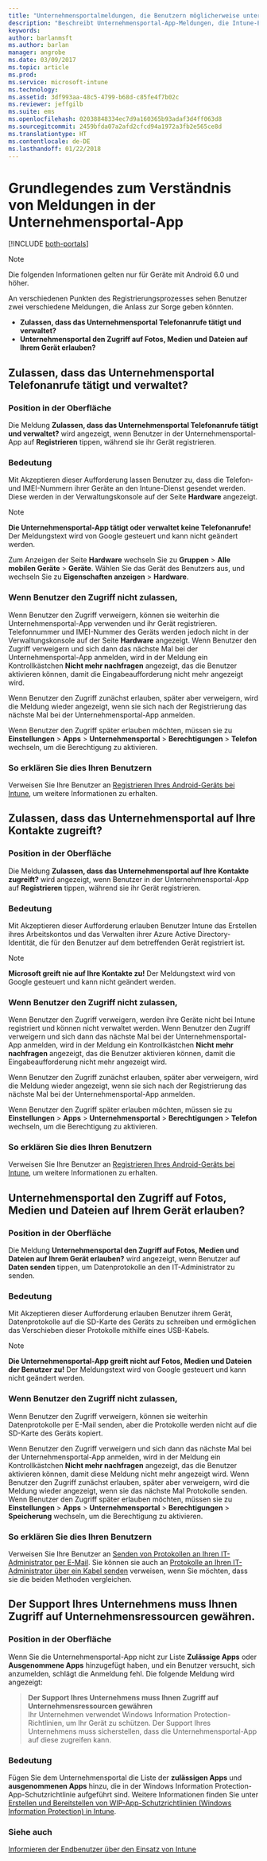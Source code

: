 ```yaml
---
title: "Unternehmensportalmeldungen, die Benutzern möglicherweise unter Android angezeigt werden"
description: "Beschreibt Unternehmensportal-App-Meldungen, die Intune-Endbenutzern möglicherweise angezeigt werden."
keywords: 
author: barlanmsft
ms.author: barlan
manager: angrobe
ms.date: 03/09/2017
ms.topic: article
ms.prod: 
ms.service: microsoft-intune
ms.technology: 
ms.assetid: 3df993aa-48c5-4799-b68d-c85fe4f7b02c
ms.reviewer: jeffgilb
ms.suite: ems
ms.openlocfilehash: 02038848334ec7d9a160365b93adaf3d4ff063d8
ms.sourcegitcommit: 2459bfda07a2afd2cfcd94a1972a3fb2e565ce8d
ms.translationtype: HT
ms.contentlocale: de-DE
ms.lasthandoff: 01/22/2018
---
```

# <a name="help-end-users-understand-company-portal-app-messages"></a>Grundlegendes zum Verständnis von Meldungen in der Unternehmensportal-App

[!INCLUDE [both-portals](./includes/note-for-both-portals.md)]

> [!NOTE]
> Die folgenden Informationen gelten nur für Geräte mit Android 6.0 und höher.

An verschiedenen Punkten des Registrierungsprozesses sehen Benutzer zwei verschiedene Meldungen, die Anlass zur Sorge geben könnten.

- __Zulassen, dass das Unternehmensportal Telefonanrufe tätigt und verwaltet?__
- __Unternehmensportal den Zugriff auf Fotos, Medien und Dateien auf Ihrem Gerät erlauben?__

## <a name="allow-company-portal-to-make-and-manage-phone-calls"></a>Zulassen, dass das Unternehmensportal Telefonanrufe tätigt und verwaltet?

### <a name="where-it-appears"></a>Position in der Oberfläche
Die Meldung **Zulassen, dass das Unternehmensportal Telefonanrufe tätigt und verwaltet?** wird angezeigt, wenn Benutzer in der Unternehmensportal-App auf **Registrieren** tippen, während sie ihr Gerät registrieren.

### <a name="what-it-means"></a>Bedeutung
Mit Akzeptieren dieser Aufforderung lassen Benutzer zu, dass die Telefon- und IMEI-Nummern ihrer Geräte an den Intune-Dienst gesendet werden. Diese werden in der Verwaltungskonsole auf der Seite __Hardware__ angezeigt.

> [!NOTE]
> **Die Unternehmensportal-App tätigt oder verwaltet keine Telefonanrufe!** Der Meldungstext wird von Google gesteuert und kann nicht geändert werden.

Zum Anzeigen der Seite **Hardware** wechseln Sie zu **Gruppen** > **Alle mobilen Geräte** > **Geräte**. Wählen Sie das Gerät des Benutzers aus, und wechseln Sie zu **Eigenschaften anzeigen** > **Hardware**.

### <a name="what-happens-if-users-deny-access"></a>Wenn Benutzer den Zugriff nicht zulassen,
Wenn Benutzer den Zugriff verweigern, können sie weiterhin die Unternehmensportal-App verwenden und ihr Gerät registrieren. Telefonnummer und IMEI-Nummer des Geräts werden jedoch nicht in der Verwaltungskonsole auf der Seite __Hardware__ angezeigt. Wenn Benutzer den Zugriff verweigern und sich dann das nächste Mal bei der Unternehmensportal-App anmelden, wird in der Meldung ein Kontrollkästchen **Nicht mehr nachfragen** angezeigt, das die Benutzer aktivieren können, damit die Eingabeaufforderung nicht mehr angezeigt wird.

Wenn Benutzer den Zugriff zunächst erlauben, später aber verweigern, wird die Meldung wieder angezeigt, wenn sie sich nach der Registrierung das nächste Mal bei der Unternehmensportal-App anmelden.

Wenn Benutzer den Zugriff später erlauben möchten, müssen sie zu **Einstellungen** > **Apps** > **Unternehmensportal** > **Berechtigungen** > **Telefon** wechseln, um die Berechtigung zu aktivieren.

### <a name="how-to-explain-this-to-your-users"></a>So erklären Sie dies Ihren Benutzern
Verweisen Sie Ihre Benutzer an [Registrieren Ihres Android-Geräts bei Intune](/intune-user-help/enroll-your-device-in-intune-android), um weitere Informationen zu erhalten.

## <a name="allow-company-portal-to-access-your-contacts"></a>Zulassen, dass das Unternehmensportal auf Ihre Kontakte zugreift?

### <a name="where-it-appears"></a>Position in der Oberfläche
Die Meldung **Zulassen, dass das Unternehmensportal auf Ihre Kontakte zugreift?** wird angezeigt, wenn Benutzer in der Unternehmensportal-App auf **Registrieren** tippen, während sie ihr Gerät registrieren.

### <a name="what-it-means"></a>Bedeutung
Mit Akzeptieren dieser Aufforderung erlauben Benutzer Intune das Erstellen ihres Arbeitskontos und das Verwalten ihrer Azure Active Directory-Identität, die für den Benutzer auf dem betreffenden Gerät registriert ist.

> [!NOTE]
> **Microsoft greift nie auf Ihre Kontakte zu!** Der Meldungstext wird von Google gesteuert und kann nicht geändert werden.

### <a name="what-happens-if-users-deny-access"></a>Wenn Benutzer den Zugriff nicht zulassen,
Wenn Benutzer den Zugriff verweigern, werden ihre Geräte nicht bei Intune registriert und können nicht verwaltet werden. Wenn Benutzer den Zugriff verweigern und sich dann das nächste Mal bei der Unternehmensportal-App anmelden, wird in der Meldung ein Kontrollkästchen **Nicht mehr nachfragen** angezeigt, das die Benutzer aktivieren können, damit die Eingabeaufforderung nicht mehr angezeigt wird.

Wenn Benutzer den Zugriff zunächst erlauben, später aber verweigern, wird die Meldung wieder angezeigt, wenn sie sich nach der Registrierung das nächste Mal bei der Unternehmensportal-App anmelden.

Wenn Benutzer den Zugriff später erlauben möchten, müssen sie zu **Einstellungen** > **Apps** > **Unternehmensportal** > **Berechtigungen** > **Telefon** wechseln, um die Berechtigung zu aktivieren.

### <a name="how-to-explain-this-to-your-users"></a>So erklären Sie dies Ihren Benutzern
Verweisen Sie Ihre Benutzer an [Registrieren Ihres Android-Geräts bei Intune](/intune-user-help/enroll-your-device-in-intune-android), um weitere Informationen zu erhalten.

## <a name="allow-company-portal-to-access-photos-media-and-files-on-your-device"></a>Unternehmensportal den Zugriff auf Fotos, Medien und Dateien auf Ihrem Gerät erlauben?

### <a name="where-it-appears"></a>Position in der Oberfläche
Die Meldung **Unternehmensportal den Zugriff auf Fotos, Medien und Dateien auf Ihrem Gerät erlauben?** wird angezeigt, wenn Benutzer auf **Daten senden** tippen, um Datenprotokolle an den IT-Administrator zu senden.

### <a name="what-it-means"></a>Bedeutung
Mit Akzeptieren dieser Aufforderung erlauben Benutzer ihrem Gerät, Datenprotokolle auf die SD-Karte des Geräts zu schreiben und ermöglichen das Verschieben dieser Protokolle mithilfe eines USB-Kabels.   

> [!NOTE]
> **Die Unternehmensportal-App greift nicht auf Fotos, Medien und Dateien der Benutzer zu!** Der Meldungstext wird von Google gesteuert und kann nicht geändert werden.

### <a name="what-happens-if-users-deny-access"></a>Wenn Benutzer den Zugriff nicht zulassen,
Wenn Benutzer den Zugriff verweigern, können sie weiterhin Datenprotokolle per E-Mail senden, aber die Protokolle werden nicht auf die SD-Karte des Geräts kopiert.

Wenn Benutzer den Zugriff verweigern und sich dann das nächste Mal bei der Unternehmensportal-App anmelden, wird in der Meldung ein Kontrollkästchen **Nicht mehr nachfragen** angezeigt, das die Benutzer aktivieren können, damit diese Meldung nicht mehr angezeigt wird. Wenn Benutzer den Zugriff zunächst erlauben, später aber verweigern, wird die Meldung wieder angezeigt, wenn sie das nächste Mal Protokolle senden. Wenn Benutzer den Zugriff später erlauben möchten, müssen sie zu **Einstellungen** > **Apps** > **Unternehmensportal** > **Berechtigungen** > **Speicherung** wechseln, um die Berechtigung zu aktivieren.


### <a name="how-to-explain-this-to-your-users"></a>So erklären Sie dies Ihren Benutzern
Verweisen Sie Ihre Benutzer an [Senden von Protokollen an Ihren IT-Administrator per E-Mail](/intune-user-help/send-logs-to-your-it-admin-by-email-android). Sie können sie auch an [Protokolle an Ihren IT-Administrator über ein Kabel senden](/intune-user-help/send-logs-to-your-it-admin-by-cable-android) verweisen, wenn Sie möchten, dass sie die beiden Methoden vergleichen.

## <a name="your-company-support-needs-to-give-you-access-to-company-resources"></a>Der Support Ihres Unternehmens muss Ihnen Zugriff auf Unternehmensressourcen gewähren.

### <a name="where-it-appears"></a>Position in der Oberfläche
Wenn Sie die Unternehmensportal-App nicht zur Liste **Zulässige Apps** oder **Ausgenommene Apps** hinzugefügt haben, und ein Benutzer versucht, sich anzumelden, schlägt die Anmeldung fehl. Die folgende Meldung wird angezeigt:

> **Der Support Ihres Unternehmens muss Ihnen Zugriff auf Unternehmensressourcen gewähren**  
> Ihr Unternehmen verwendet Windows Information Protection-Richtlinien, um Ihr Gerät zu schützen. Der Support Ihres Unternehmens muss sicherstellen, dass die Unternehmensportal-App auf diese zugreifen kann.

### <a name="what-it-means"></a>Bedeutung

Fügen Sie dem Unternehmensportal die Liste der **zulässigen Apps** und **ausgenommenen Apps** hinzu, die in der Windows Information Protection-App-Schutzrichtlinie aufgeführt sind. Weitere Informationen finden Sie unter [Erstellen und Bereitstellen von WIP-App-Schutzrichtlinien (Windows Information Protection) in Intune](/intune-classic/deploy-use/create-windows-information-protection-policy-with-intune).

### <a name="see-also"></a>Siehe auch
[Informieren der Endbenutzer über den Einsatz von Intune](end-user-educate.md)
